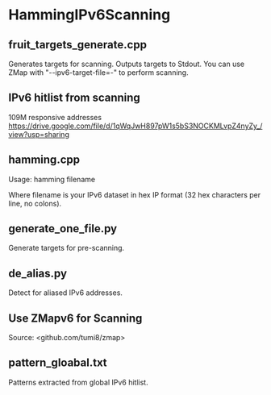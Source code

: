 # HammingIPv6Scanning

## fruit_targets_generate.cpp
Generates targets for scanning. Outputs targets to Stdout. You can use ZMap with "--ipv6-target-file=-" to perform scanning.

## IPv6 hitlist from scanning
109M responsive addresses
https://drive.google.com/file/d/1qWqJwH897pW1s5bS3NOCKMLvpZ4nyZy_/view?usp=sharing

## hamming.cpp
Usage:  hamming filename

Where filename is your IPv6 dataset in hex IP format (32 hex characters per line, no colons).

## generate_one_file.py
Generate targets for pre-scanning.

## de_alias.py
Detect for aliased IPv6 addresses.

## Use ZMapv6 for Scanning
Source: <github.com/tumi8/zmap>

## pattern_gloabal.txt
Patterns extracted from global IPv6 hitlist.
